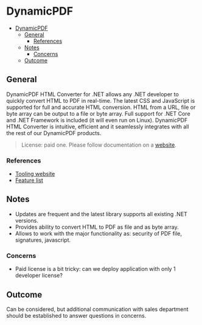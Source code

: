# DynamicPDF

- [DynamicPDF](#dynamicpdf)
  - [General](#general)
    - [References](#references)
  - [Notes](#notes)
    - [Concerns](#concerns)
  - [Outcome](#outcome)

## General

DynamicPDF HTML Converter for .NET allows any .NET developer to quickly convert HTML to PDF in real-time. The latest CSS and JavaScript is supported for full and accurate HTML conversion. HTML from a URL, file or byte array can be output to a file or byte array. Full support for .NET Core and .NET Framework is included (it will even run on Linux). DynamicPDF HTML Converter is intuitive, efficient and it seamlessly integrates with all the rest of our DynamicPDF products. 

> License: paid one. Please follow documentation on a [website](https://www.dynamicpdf.com/store/purchaseall.aspx).

### References

- [Tooling website](https://www.dynamicpdf.com/convert-html-to-pdf-.net-core)
- [Feature list](https://www.dynamicpdf.com/examples/dynamic-pdf-core-suite-generator-merger-reportwriter-.net)

## Notes

- Updates are frequent and the latest library supports all existing .NET versions.
- Provides ability to convert HTML to PDF as file and as byte array.
- Allows to work with the major functionality as: security of PDF file, signatures, javascript.

### Concerns

- Paid license is a bit tricky: can we deploy application with only 1 developer license?

## Outcome

Can be considered, but additional communication with sales department should be established to answer questions in concerns.
